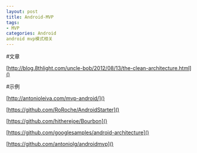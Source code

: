 ```yaml
---
layout: post
title: Android-MVP
tags:
- MVP
categories: Android
android mvp模式相关
---
```


#文章

[http://blog.8thlight.com/uncle-bob/2012/08/13/the-clean-architecture.html]()

#示例

[http://antonioleiva.com/mvp-android/]()

[https://github.com/RoRoche/AndroidStarter]()

[https://github.com/hitherejoe/Bourbon]()

[https://github.com/googlesamples/android-architecture]()

[https://github.com/antoniolg/androidmvp]()